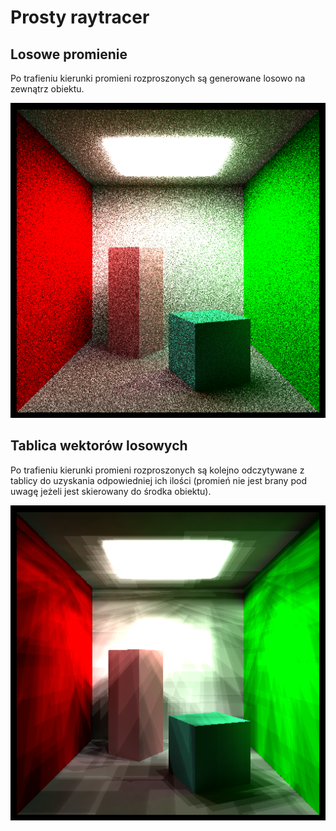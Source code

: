 # Prosty raytracer

## Losowe promienie
Po trafieniu kierunki promieni rozproszonych są generowane losowo na zewnątrz obiektu.

![](/img_mc.png)

## Tablica wektorów losowych
Po trafieniu kierunki promieni rozproszonych są kolejno odczytywane z tablicy do uzyskania odpowiedniej ich ilości (promień nie jest brany pod uwagę jeżeli jest skierowany do środka obiektu).

![](/img_cr.png)
